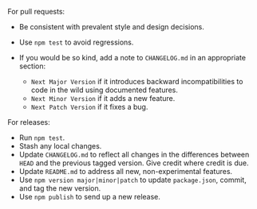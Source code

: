 For pull requests:

-   Be consistent with prevalent style and design decisions.
-   Use `npm test` to avoid regressions.
-   If you would be so kind, add a note to `CHANGELOG.md` in an
    appropriate section:

    -   `Next Major Version` if it introduces backward incompatibilities
        to code in the wild using documented features.
    -   `Next Minor Version` if it adds a new feature.
    -   `Next Patch Version` if it fixes a bug.

For releases:

-   Run `npm test`.
-   Stash any local changes.
-   Update `CHANGELOG.md` to reflect all changes in the differences
    between `HEAD` and the previous tagged version.  Give credit where credit is due.
-   Update `README.md` to address all new, non-experimental features.
-   Use `npm version major|minor|patch` to update `package.json`,
    commit, and tag the new version.
-   Use `npm publish` to send up a new release.
